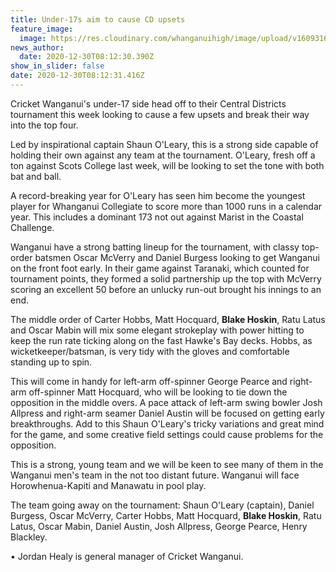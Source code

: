 ```yaml
---
title: Under-17s aim to cause CD upsets
feature_image:
  image: https://res.cloudinary.com/whanganuihigh/image/upload/v1609316191/News/cricket-300x300_orig.jpg
news_author:
  date: 2020-12-30T08:12:30.390Z
show_in_slider: false
date: 2020-12-30T08:12:31.416Z
---
```

Cricket Wanganui's under-17 side head off to their Central Districts tournament this week looking to cause a few upsets and break their way into the top four.

Led by inspirational captain Shaun O'Leary, this is a strong side capable of holding their own against any team at the tournament. O'Leary, fresh off a ton against Scots College last week, will be looking to set the tone with both bat and ball.

A record-breaking year for O'Leary has seen him become the youngest player for Whanganui Collegiate to score more than 1000 runs in a calendar year. This includes a dominant 173 not out against Marist in the Coastal Challenge.

Wanganui have a strong batting lineup for the tournament, with classy top-order batsmen Oscar McVerry and Daniel Burgess looking to get Wanganui on the front foot early. In their game against Taranaki, which counted for tournament points, they formed a solid partnership up the top with McVerry scoring an excellent 50 before an unlucky run-out brought his innings to an end.

The middle order of Carter Hobbs, Matt Hocquard, **Blake Hoskin**, Ratu Latus and Oscar Mabin will mix some elegant strokeplay with power hitting to keep the run rate ticking along on the fast Hawke's Bay decks. Hobbs, as wicketkeeper/batsman, is very tidy with the gloves and comfortable standing up to spin.

This will come in handy for left-arm off-spinner George Pearce and right-arm off-spinner Matt Hocquard, who will be looking to tie down the opposition in the middle overs. A pace attack of left-arm swing bowler Josh Allpress and right-arm seamer Daniel Austin will be focused on getting early breakthroughs. Add to this Shaun O'Leary's tricky variations and great mind for the game, and some creative field settings could cause problems for the opposition.

This is a strong, young team and we will be keen to see many of them in the Wanganui men's team in the not too distant future. Wanganui will face Horowhenua-Kapiti and Manawatu in pool play.

The team going away on the tournament: Shaun O'Leary (captain), Daniel Burgess, Oscar McVerry, Carter Hobbs, Matt Hocquard, **Blake Hoskin**, Ratu Latus, Oscar Mabin, Daniel Austin, Josh Allpress, George Pearce, Henry Blackley.

• Jordan Healy is general manager of Cricket Wanganui.